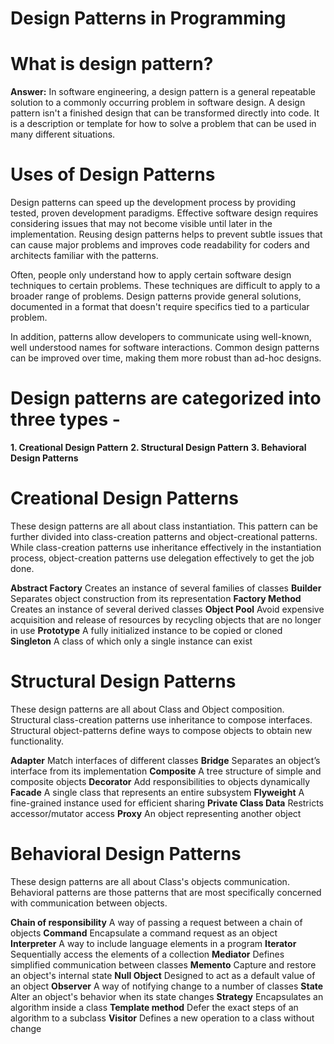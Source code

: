 # Design Patterns in Programming

# What is design pattern?
**Answer:** In software engineering, a design pattern is a general repeatable solution to a commonly occurring problem in software design. A design pattern isn't a finished design that can be transformed directly into code. It is a description or template for how to solve a problem that can be used in many different situations.

# Uses of Design Patterns
Design patterns can speed up the development process by providing tested, proven development paradigms. Effective software design requires considering issues that may not become visible until later in the implementation. Reusing design patterns helps to prevent subtle issues that can cause major problems and improves code readability for coders and architects familiar with the patterns.

Often, people only understand how to apply certain software design techniques to certain problems. These techniques are difficult to apply to a broader range of problems. Design patterns provide general solutions, documented in a format that doesn't require specifics tied to a particular problem.

In addition, patterns allow developers to communicate using well-known, well understood names for software interactions. Common design patterns can be improved over time, making them more robust than ad-hoc designs.

# Design patterns are categorized into three types - 
**1. Creational Design Pattern**
**2. Structural Design Pattern**
**3. Behavioral Design Patterns**

# Creational Design Patterns
  These design patterns are all about class instantiation. This pattern can be further divided into class-creation patterns and object-creational patterns. While class-creation patterns use inheritance effectively in the instantiation process, object-creation patterns use delegation effectively to get the job done.
  
**Abstract Factory**
  Creates an instance of several families of classes
**Builder**
  Separates object construction from its representation
**Factory Method**
  Creates an instance of several derived classes
**Object Pool**
  Avoid expensive acquisition and release of resources by recycling objects that are no longer in use
**Prototype**
  A fully initialized instance to be copied or cloned
**Singleton**
  A class of which only a single instance can exist
  
  
# Structural Design Patterns
  These design patterns are all about Class and Object composition. Structural class-creation patterns use inheritance to compose interfaces. Structural object-patterns define ways to compose objects to obtain new functionality.
  
**Adapter**
  Match interfaces of different classes
**Bridge**
  Separates an object’s interface from its implementation
**Composite**
  A tree structure of simple and composite objects
**Decorator**
  Add responsibilities to objects dynamically
**Facade**
  A single class that represents an entire subsystem
**Flyweight**
  A fine-grained instance used for efficient sharing
**Private Class Data**
  Restricts accessor/mutator access
**Proxy**
  An object representing another object

# Behavioral Design Patterns
  These design patterns are all about Class's objects communication. Behavioral patterns are those patterns that are most specifically concerned with communication between objects.

**Chain of responsibility**
  A way of passing a request between a chain of objects
**Command**
  Encapsulate a command request as an object
**Interpreter**
  A way to include language elements in a program
**Iterator**
  Sequentially access the elements of a collection
**Mediator**
  Defines simplified communication between classes
**Memento**
  Capture and restore an object's internal state
**Null Object**
  Designed to act as a default value of an object
**Observer**
  A way of notifying change to a number of classes
**State**
  Alter an object's behavior when its state changes
**Strategy**
  Encapsulates an algorithm inside a class
**Template method**
  Defer the exact steps of an algorithm to a subclass
**Visitor**
  Defines a new operation to a class without change
  
  

